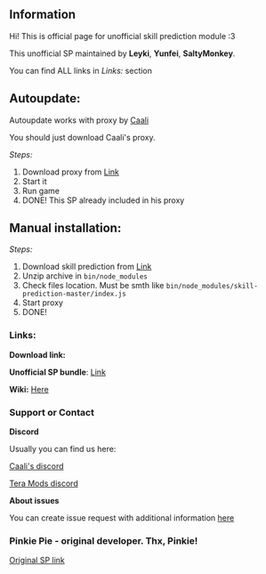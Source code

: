 ## Information

Hi! This is official page for unofficial skill prediction module :3

This unofficial SP maintained by **Leyki**, **Yunfei**, **SaltyMonkey**.

You can find ALL links in _Links:_ section

## Autoupdate:

Autoupdate works with proxy by [Caali](https://discord.gg/maqBmJV)

You should just download Caali's proxy.

_Steps:_
1. Download proxy from [Link](https://github.com/SaltyMonkey/skill-prediction/archive/master.zip)
2. Start it
3. Run game
4. DONE! This SP already included in his proxy

## Manual installation:

_Steps:_
1. Download skill prediction from [Link](https://github.com/SaltyMonkey/skill-prediction/archive/master.zip)
2. Unzip archive in `bin/node_modules`
3. Check files location. Must be smth like `bin/node_modules/skill-prediction-master/index.js` 
3. Start proxy
4. DONE!

### Links:

**Download link:**

**Unofficial SP bundle**: [Link](https://github.com/SaltyMonkey/skill-prediction/archive/master.zip)

**Wiki:** [Here](https://github.com/SaltyMonkey/skill-prediction/wiki)

### Support or Contact

**Discord**

Usually you can find us here:

[Caali's discord](https://discord.gg/maqBmJV)

[Tera Mods discord](https://discord.gg/ccuh9rj)

**About issues**

You can create issue request with additional information [here](https://github.com/SaltyMonkey/skill-prediction/issues)

### Pinkie Pie - original developer. Thx, Pinkie!

[Original SP link](https://github.com/pinkipi/skill-prediction)
